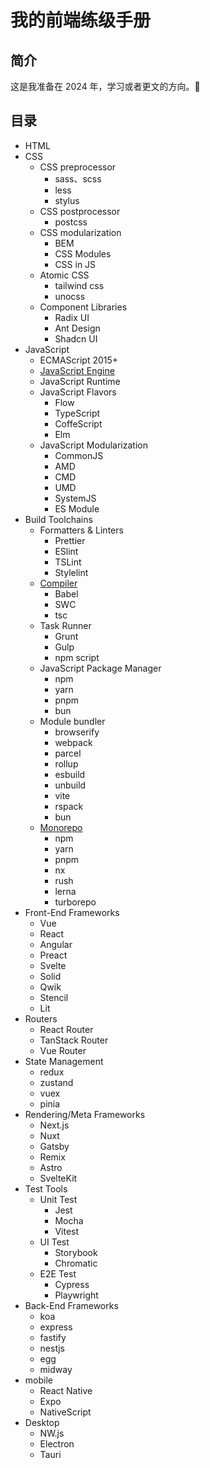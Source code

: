 # 我的前端练级手册

## 简介

这是我准备在 2024 年，学习或者更文的方向。👻

## 目录

- HTML
- CSS
  - CSS preprocessor
    - sass、scss
    - less
    - stylus
  - CSS postprocessor
    - postcss
  - CSS modularization
    - BEM
    - CSS Modules
    - CSS in JS
  - Atomic CSS
    - tailwind css
    - unocss
  - Component Libraries
    - Radix UI
    - Ant Design
    - Shadcn UI
- JavaScript
  - ECMAScript 2015+
  - [JavaScript Engine](./juejin.md)
  - JavaScript Runtime
  - JavaScript Flavors
    - Flow
    - TypeScript
    - CoffeScript
    - Elm
  - JavaScript Modularization
    - CommonJS
    - AMD
    - CMD
    - UMD
    - SystemJS
    - ES Module
- Build Toolchains
  - Formatters & Linters
    - Prettier
    - ESlint
    - TSLint
    - Stylelint
  - [Compiler](https://juejin.cn/post/7333421776460759049)
    - Babel
    - SWC
    - tsc
  - Task Runner
    - Grunt
    - Gulp
    - npm script
  - JavaScript Package Manager
    - npm
    - yarn
    - pnpm
    - bun
  - Module bundler
    - browserify
    - webpack
    - parcel
    - rollup
    - esbuild
    - unbuild
    - vite
    - rspack
    - bun
  - [Monorepo](https://juejin.cn/post/7333421776460759049)
    - npm
    - yarn
    - pnpm
    - nx
    - rush
    - lerna
    - turborepo
- Front-End Frameworks
  - Vue
  - React
  - Angular
  - Preact
  - Svelte
  - Solid
  - Qwik
  - Stencil
  - Lit
- Routers
  - React Router
  - TanStack Router
  - Vue Router
- State Management
  - redux
  - zustand
  - vuex
  - pinia
- Rendering/Meta Frameworks
  - Next.js
  - Nuxt
  - Gatsby
  - Remix
  - Astro
  - SvelteKit
- Test Tools
  - Unit Test
    - Jest
    - Mocha
    - Vitest
  - UI Test
    - Storybook
    - Chromatic
  - E2E Test
    - Cypress
    - Playwright
- Back-End Frameworks
  - koa
  - express
  - fastify
  - nestjs
  - egg
  - midway
- mobile
  - React Native
  - Expo
  - NativeScript
- Desktop
  - NW.js
  - Electron
  - Tauri
